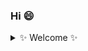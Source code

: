 ### Hi 😄

<!--
**krissss/krissss** is a ✨ _special_ ✨ repository because its `README.md` (this file) appears on your GitHub profile.

Here are some ideas to get you started:

- 🔭 I’m currently working on ...
- 🌱 I’m currently learning ...
- 👯 I’m looking to collaborate on ...
- 🤔 I’m looking for help with ...
- 💬 Ask me about ...
- 📫 How to reach me: ...
- 😄 Pronouns: ...
- ⚡ Fun fact: ...
-->

<details>
  <summary>✨ Welcome ✨</summary>
    <img align="right" src="https://github-readme-stats.vercel.app/api?username=krissss&show_icons=true&theme=flag-india&include_all_commits=1">
    <!--<img src="https://github-readme-stats.vercel.app/api/top-langs/?username=krissss&layout=compact">-->
</details>
